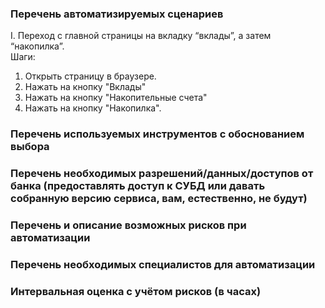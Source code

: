 ### Перечень автоматизируемых сценариев
I. Переход с главной страницы на вкладку “вклады”, а затем “накопилка”.  
Шаги:
1. Открыть страницу в браузере.
1. Нажать на кнопку "Вклады"
1. Нажать на кнопку "Накопительные счета"
1. Нажать на кнопку "Накопилка".






### Перечень используемых инструментов с обоснованием выбора
### Перечень необходимых разрешений/данных/доступов от банка (предоставлять доступ к СУБД или давать собранную версию сервиса, вам, естественно, не будут)
### Перечень и описание возможных рисков при автоматизации
### Перечень необходимых специалистов для автоматизации
### Интервальная оценка с учётом рисков (в часах)